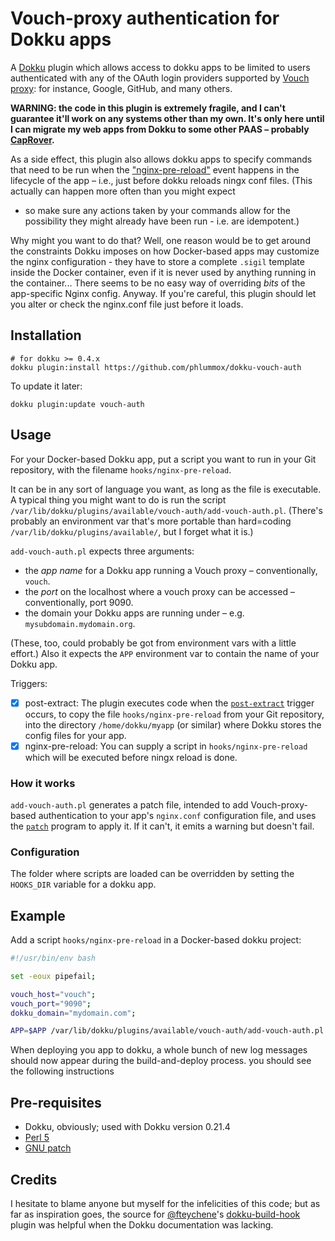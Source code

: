 # Vouch-proxy authentication for Dokku apps

A [Dokku][dokku] plugin which allows access to dokku apps to be limited to users
authenticated with any of the OAuth login providers supported by
[Vouch proxy][vouch]: for instance, Google, GitHub, and many others.

**WARNING: the code in this plugin is extremely fragile, and I can't
guarantee it'll work on any systems other than my own. It's only here until
I can migrate my web apps from Dokku to some other PAAS – probably
[CapRover][caprover].**

[dokku]:    https://github.com/dokku/dokku
[vouch]:    https://github.com/vouch/vouch-proxy
[caprover]: https://github.com/caprover/caprover

As a side effect, this plugin also allows dokku apps to specify commands
that need to be run when the ["nginx-pre-reload"][nginx-pre-reload] event
happens in the lifecycle of the app – i.e., just before dokku reloads ningx
conf files. (This actually can happen more often than you might expect
- so make sure any actions taken by your commands allow for the
possibility they might already have been run - i.e. are idempotent.)

["nginx-pre-reload"]: http://dokku.viewdocs.io/dokku~v0.21.4/development/plugin-triggers/#nginx-pre-reload

Why might you want to do that? Well, one reason would be to get around the
constraints Dokku imposes on how Docker-based apps may customize the nginx
configuration - they have to store a complete `.sigil` template inside the
Docker container, even if it is never used by anything running in the
container... There seems to be no easy way of overriding *bits*
of the app-specific Nginx config. Anyway.
If you're careful, this plugin should let you alter or check the nginx.conf
file just before it loads.

## Installation

```shell
# for dokku >= 0.4.x
dokku plugin:install https://github.com/phlummox/dokku-vouch-auth
```

To update it later:

```shell
dokku plugin:update vouch-auth
```

## Usage

For your Docker-based Dokku app, put a script you want to run in
your Git repository, with the filename `hooks/nginx-pre-reload`.

It can be in any sort of language you want, as long as the
file is executable. A typical thing you might want to do is
run the script
`/var/lib/dokku/plugins/available/vouch-auth/add-vouch-auth.pl`.
(There's probably an environment var that's more portable than
hard=coding `/var/lib/dokku/plugins/available/`, but I forget
what it is.)

`add-vouch-auth.pl` expects three arguments:

- the *app name* for a Dokku app running a Vouch proxy – conventionally,
  `vouch`.
- the *port* on the localhost where a vouch proxy can be accessed –
  conventionally, port 9090.
- the domain your Dokku apps are running under – e.g.
  `mysubdomain.mydomain.org`.

(These, too, could probably be got from environment vars with a little
effort.) Also it expects the `APP` environment var to contain the name
of your Dokku app.

Triggers:
 - [x] post-extract: The plugin executes code when the
   [`post-extract`][post-extract] trigger occurs, to copy the
   file `hooks/nginx-pre-reload` from your Git repository,
   into the directory `/home/dokku/myapp` (or similar) where
   Dokku stores the config files for your app.
 - [x] nginx-pre-reload: You can supply a script in `hooks/nginx-pre-reload`
   which will be executed before ningx reload is done.

[post-extract]: http://dokku.viewdocs.io/dokku~v0.21.4/development/plugin-triggers/#post-extract
[nginx-pre-reload]: http://dokku.viewdocs.io/dokku~v0.21.4/development/plugin-triggers/#nginx-pre-reload

### How it works

`add-vouch-auth.pl` generates a patch file, intended to add
Vouch-proxy-based authentication to your app's `nginx.conf`
configuration file, and uses the [`patch`][patch] program to apply it.
If it can't, it emits a warning but doesn't fail.

[patch]: http://savannah.gnu.org/projects/patch/ 

### Configuration

The folder where scripts are loaded can be overridden by setting the
`HOOKS_DIR` variable for a dokku app.

## Example

Add a script `hooks/nginx-pre-reload` in a Docker-based
dokku project:

```bash
#!/usr/bin/env bash

set -eoux pipefail;

vouch_host="vouch";
vouch_port="9090";
dokku_domain="mydomain.com";

APP=$APP /var/lib/dokku/plugins/available/vouch-auth/add-vouch-auth.pl "$vouch_host" "$vouch_port" "$dokku_domain";
```

When deploying you app to dokku, a whole bunch of new log messages should
now appear during the build-and-deploy process.
 you should see the following instructions

## Pre-requisites

- Dokku, obviously; used with Dokku version 0.21.4
- [Perl 5](https://www.perl.org)
- [GNU patch][patch]

## Credits

I hesitate to blame anyone but myself for the infelicities of this code;
but as far as inspiration goes, the source for [@fteychene][ftcheyene]'s
[dokku-build-hook](https://github.com/fteychene/dokku-build-hook)
plugin was helpful when the Dokku documentation was lacking.

[ftcheyene]: https://github.com/fteychene


